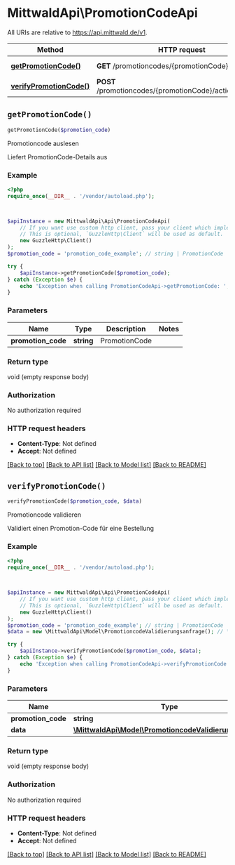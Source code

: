 # MittwaldApi\PromotionCodeApi

All URIs are relative to https://api.mittwald.de/v1.

Method | HTTP request | Description
------------- | ------------- | -------------
[**getPromotionCode()**](PromotionCodeApi.md#getPromotionCode) | **GET** /promotioncodes/{promotionCode} | Promotioncode auslesen
[**verifyPromotionCode()**](PromotionCodeApi.md#verifyPromotionCode) | **POST** /promotioncodes/{promotionCode}/actions/validate | Promotioncode validieren


## `getPromotionCode()`

```php
getPromotionCode($promotion_code)
```

Promotioncode auslesen

Liefert PromotionCode-Details aus

### Example

```php
<?php
require_once(__DIR__ . '/vendor/autoload.php');



$apiInstance = new MittwaldApi\Api\PromotionCodeApi(
    // If you want use custom http client, pass your client which implements `GuzzleHttp\ClientInterface`.
    // This is optional, `GuzzleHttp\Client` will be used as default.
    new GuzzleHttp\Client()
);
$promotion_code = 'promotion_code_example'; // string | PromotionCode

try {
    $apiInstance->getPromotionCode($promotion_code);
} catch (Exception $e) {
    echo 'Exception when calling PromotionCodeApi->getPromotionCode: ', $e->getMessage(), PHP_EOL;
}
```

### Parameters

Name | Type | Description  | Notes
------------- | ------------- | ------------- | -------------
 **promotion_code** | **string**| PromotionCode |

### Return type

void (empty response body)

### Authorization

No authorization required

### HTTP request headers

- **Content-Type**: Not defined
- **Accept**: Not defined

[[Back to top]](#) [[Back to API list]](../../README.md#endpoints)
[[Back to Model list]](../../README.md#models)
[[Back to README]](../../README.md)

## `verifyPromotionCode()`

```php
verifyPromotionCode($promotion_code, $data)
```

Promotioncode validieren

Validiert einen Promotion-Code für eine Bestellung

### Example

```php
<?php
require_once(__DIR__ . '/vendor/autoload.php');



$apiInstance = new MittwaldApi\Api\PromotionCodeApi(
    // If you want use custom http client, pass your client which implements `GuzzleHttp\ClientInterface`.
    // This is optional, `GuzzleHttp\Client` will be used as default.
    new GuzzleHttp\Client()
);
$promotion_code = 'promotion_code_example'; // string | PromotionCode
$data = new \MittwaldApi\Model\PromotioncodeValidierungsanfrage(); // \MittwaldApi\Model\PromotioncodeValidierungsanfrage

try {
    $apiInstance->verifyPromotionCode($promotion_code, $data);
} catch (Exception $e) {
    echo 'Exception when calling PromotionCodeApi->verifyPromotionCode: ', $e->getMessage(), PHP_EOL;
}
```

### Parameters

Name | Type | Description  | Notes
------------- | ------------- | ------------- | -------------
 **promotion_code** | **string**| PromotionCode |
 **data** | [**\MittwaldApi\Model\PromotioncodeValidierungsanfrage**](../Model/PromotioncodeValidierungsanfrage.md)|  |

### Return type

void (empty response body)

### Authorization

No authorization required

### HTTP request headers

- **Content-Type**: Not defined
- **Accept**: Not defined

[[Back to top]](#) [[Back to API list]](../../README.md#endpoints)
[[Back to Model list]](../../README.md#models)
[[Back to README]](../../README.md)

